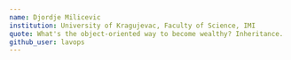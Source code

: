 ```yaml
---
name: Djordje Milicevic
institution: University of Kragujevac, Faculty of Science, IMI
quote: What's the object-oriented way to become wealthy? Inheritance.
github_user: lavops
---
```

